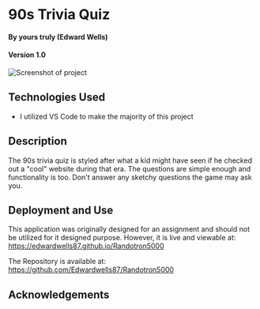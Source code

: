 # 90s Trivia Quiz

#### By yours truly (Edward Wells)

#### Version 1.0

![Screenshot of project](/assets/images/)

## Technologies Used

* I utilized VS Code to make the majority of this project

## Description
The 90s trivia quiz is styled after what a kid might have seen if he checked out a "cool" website during that era. The questions are simple enough and functionality is too. Don't answer any sketchy questions the game may ask you. 


## Deployment and Use

This application was originally designed for an assignment and should not be utilized for it designed purpose. However, it is live and viewable at:
https://edwardwells87.github.io/Randotron5000

The Repository is available at:
https://github.com/Edwardwells87/Randotron5000

## Acknowledgements


